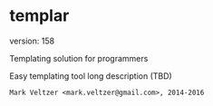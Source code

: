 templar
=======

version: 158

Templating solution for programmers

Easy templating tool long description (TBD)

	Mark Veltzer <mark.veltzer@gmail.com>, 2014-2016

